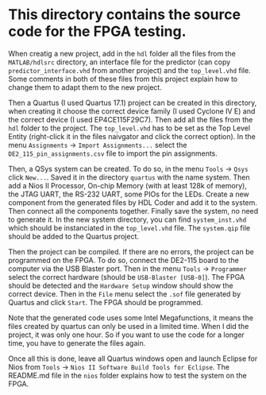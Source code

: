 # This directory contains the source code for the FPGA testing.

When creatig a new project, add in the `hdl` folder all the files from the `MATLAB/hdlsrc` directory, an interface file for the predictor (can copy `predictor_interface.vhd` from another project) and the `top_level.vhd` file. Some comments in both of these files from this project explain how to change them to adapt them to the new project.

Then a Quartus (I used Quartus 17.1) project can be created in this directory, when creating it choose the correct device family (I used Cyclone IV E) and the correct device (I used EP4CE115F29C7). Then add all the files from the `hdl` folder to the project. The `top_level.vhd` has to be set as the Top Level Entity (right-click it in the files naivgator and click the correct option).
In the menu `Assignments` -> `Import Assignments...` select the `DE2_115_pin_assignments.csv` file to import the pin assignments. 

Then, a QSys system can be created. To do so, in the menu `Tools` -> `Qsys` click `New...`. Saved it in the directory `quartus` with the name system. Then add a Nios II Processor, On-chip Memory (with at least 128k of memory), the JTAG UART, the RS-232 UART, some PIOs for the LEDs. Create a new component from the generated files by HDL Coder and add it to the system. Then connect all the components together. Finally save the system, no need to generate it.
In the new system directory, you can find `system_inst.vhd` which should be instanciated in the `top_level.vhd` file. The `system.qip` file should be added to the Quartus project.

Then the project can be compiled. If there are no errors, the project can be programmed on the FPGA. To do so, connect the DE2-115 board to the computer via the USB Blaster port. Then in the menu `Tools` -> `Programmer` select the correct hardware (should be `USB-Blaster [USB-0]`). The FPGA should be detected and the `Hardware Setup` window should show the correct device. Then in the `File` menu select the `.sof` file generated by Quartus and click `Start`. The FPGA should be programmed.

Note that the generated code uses some Intel Megafunctions, it means the files created by quartus can only be used in a limited time. When I did the project, it was only one hour. So if you want to use the code for a longer time, you have to generate the files again.

Once all this is done, leave all Quartus windows open and launch Eclipse for Nios from `Tools` -> `Nios II Software Build Tools for Eclipse`. The README.md file in the `nios` folder explains how to test the system on the FPGA.
